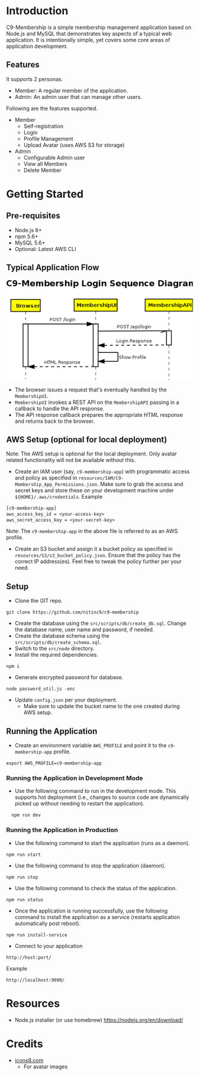 # Introduction

C9-Membership is a simple membership management application based on Node.js and MySQL that demonstrates key aspects of a typical web application. It is intentionally simple, yet covers some core areas of application development.

## Features

It supports 2 personas.

* Member: A regular member of the application.
* Admin: An admin user that can manage other users.

Following are the features supported.

* Member
    * Self-registration
    * Login
    * Profile Management
    * Upload Avatar (uses AWS S3 for storage)
* Admin
    * Configurable Admin user
    * View all Members
    * Delete Member

    
# Getting Started

## Pre-requisites

* Node.js 8+
* npm 5.6+
* MySQL 5.6+
* Optional: Latest AWS CLI

## Typical Application Flow

![Typical Application Flow](docs/C9-Membership_Login_Sequence_Diagram.png?raw=true)

* The browser issues a request that's eventually handled by the `MembershipUI`.
* `MembershipUI` invokes a REST API on the `MembershipAPI` passing in a callback to handle the API response.
* The API response callback prepares the appropriate HTML response and returns back to the browser.  

## AWS Setup (optional for local deployment)

Note: The AWS setup is optional for the local deployment. Only avatar related functionality will not be available without this.

* Create an IAM user (say, `c9-membership-app`) with programmatic access and policy as specified in `resources/IAM/C9-Membership_App_Permissions.json`. Make sure to grab the access and secret keys and store these on your development machine under `${HOME}/.aws/credentials`. Example
```
[c9-membership-app]
aws_access_key_id = <your-access-key>
aws_secret_access_key = <your-secret-key>
```
Note: The `c9-membership-app` in the above file is referred to as an AWS profile.
* Create an S3 bucket and assign it a bucket policy as specified in `resources/S3/s3_bucket_policy.json`. Ensure that the policy has the correct IP address(es). Feel free to tweak the policy further per your need.

## Setup

* Clone the GIT repo.
```
git clone https://github.com/nitinc9/c9-membership
```
* Create the database using the `src/scripts/db/create_db.sql`. Change the database name, user name and password, if needed.
* Create the database schema using the `src/scripts/db/create_schema.sql`.
* Switch to the `src/node` directory.
* Install the required dependencies.
```
npm i
```
* Generate encrypted password for database.
```
node password_util.js -enc
```
* Update `config.json` per your deployment.
  * Make sure to update the bucket name to the one created during AWS setup.

## Running the Application

* Create an environment variable `AWS_PROFILE` and point it to the `c9-membership-app` profile.
```
export AWS_PROFILE=c9-membership-app
```

### Running the Application in Development Mode

* Use the following command to run in the development mode. This supports hot deployment (i.e., changes to source code are dynamically picked up without needing to restart the application).
```
  npm run dev
```

### Running the Application in Production

* Use the following command to start the application (runs as a daemon).
```
npm run start
```
* Use the following command to stop the application (daemon).
```
npm run stop
```
* Use the following command to check the status of the application.
```
npm run status
```
* Once the application is running successfully, use the following command to install the application as a service (restarts application automatically post reboot).
```
npm run install-service
```
* Connect to your application
```
http://host:port/
```
Example
```
http://localhost:9090/
```


# Resources

* Node.js installer (or use homebrew)
    https://nodejs.org/en/download/


# Credits

- [icons8.com](https://icons8.com)
  - For avatar images
